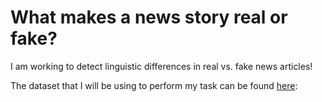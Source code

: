 # What makes a news story real or fake?

I am working to detect linguistic differences in real vs. fake news articles!

The dataset that I will be using to perform my task can be found [here](https://github.com/BenjaminDHorne/fakenewsdata1):